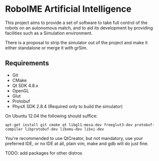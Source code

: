 RoboIME Artificial Intelligence
===============================


This project aims to provide a set of software to take full control of the
robots on an autonomous match, and to aid its development by providing
facilities such as a Simulation environment.

There is a proposal to strip the simulator out of the project and make it either
standalone or merge it with grSim.


Requirements
------------

- Git
- CMake
- Qt SDK 4.8.x
- OpenGL
- Glut
- Protobuf
- PhysX SDK 2.8.4 (Required only to build the simulator)

On Ubuntu 12.04 the following should suffice:

    apt-get install git cmake qt libgl1-mesa-dev freeglut3-dev protobuf-compiler libprotobuf-dev libxmu-dev libxi-dev

You're recommended to use QtCreator, but not mandatory, use your preferred IDE,
or no IDE at all, plain vim, make and gdb will do just fine.

TODO: add packages for other distros


